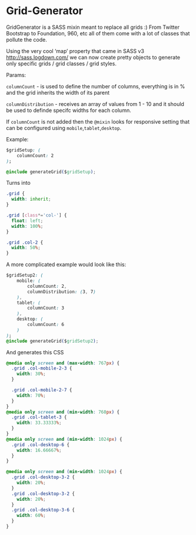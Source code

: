 Grid-Generator
==============

GridGenerator is a SASS mixin meant to replace all grids :) From Twitter Bootstrap to Foundation, 960, etc all of them come with a lot of classes that pollute the code.

Using the very cool ‘map’ property that came in SASS v3 http://sass.logdown.com/ we can now create pretty objects to generate only specific grids / grid classes / grid styles. 

Params: 

```columnCount``` - is used to define the number of columns, everything is in % and the grid inherits the width of its parent 

```columnDistribution``` - receives an array of values from 1 - 10 and it should be used to definde specifc widths for each column.

If ```columnCount``` is not added then the ```@mixin``` looks for responsive setting that can be configured using ```mobile```,```tablet```,```desktop```.

Example: 

```css
$gridSetup: (
	columnCount: 2
);

@include generateGrid($gridSetup);
```
Turns into 
```CSS
.grid {
  width: inherit;
}

.grid [class*='col-'] {
  float: left;
  width: 100%;
}

.grid .col-2 {
  width: 50%;
}
```

A more complicated example would look like this: 

```css
$gridSetup2: (
	mobile: (
		columnCount: 2,
		columnDistribution: (3, 7)
	),
	tablet: (
		columnCount: 3
	),
	desktop: (
		columnCount: 6
	)
);
@include generateGrid($gridSetup2);
```
And generates this CSS
```CSS
@media only screen and (max-width: 767px) {
  .grid .col-mobile-2-3 {
    width: 30%;
  }

  .grid .col-mobile-2-7 {
    width: 70%;
  }
}
@media only screen and (min-width: 768px) {
  .grid .col-tablet-3 {
    width: 33.33333%;
  }
}
@media only screen and (min-width: 1024px) {
  .grid .col-desktop-6 {
    width: 16.66667%;
  }
}

@media only screen and (min-width: 1024px) {
  .grid .col-desktop-3-2 {
    width: 20%;
  }
  .grid .col-desktop-3-2 {
    width: 20%;
  }
  .grid .col-desktop-3-6 {
    width: 60%;
  }
}
```
